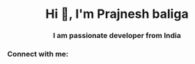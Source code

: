 <h1 align="center">Hi 👋, I'm Prajnesh baliga</h1>
<h3 align="center">I am passionate developer from India</h3>

<h3 align="left">Connect with me:</h3>
<p align="left">
</p>
